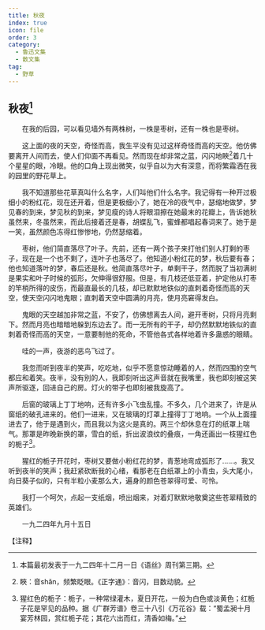 ```yaml
---
title: 秋夜
index: true
icon: file
order: 3
category:
  - 鲁迅文集
  - 散文集
tag:  
  - 野草
---
```


## 秋夜[^①]

　　在我的后园，可以看见墙外有两株树，一株是枣树，还有一株也是枣树。

　　这上面的夜的天空，奇怪而高，我生平没有见过这样奇怪而高的天空。他仿佛要离开人间而去，使人们仰面不再看见。然而现在却非常之蓝，闪闪地䀹[^②]着几十个星星的眼，冷眼。他的口角上现出微笑，似乎自以为大有深意，而将繁霜洒在我的园里的野花草上。

　　我不知道那些花草真叫什么名字，人们叫他们什么名字。我记得有一种开过极细小的粉红花，现在还开着，但是更极细小了，她在冷的夜气中，瑟缩地做梦，梦见春的到来，梦见秋的到来，梦见瘦的诗人将眼泪擦在她最末的花瓣上，告诉她秋虽然来，冬虽然来，而此后接着还是春，胡蝶乱飞，蜜蜂都唱起春词来了。她于是一笑，虽然颜色冻得红惨惨地，仍然瑟缩着。

　　枣树，他们简直落尽了叶子。先前，还有一两个孩子来打他们别人打剩的枣子，现在是一个也不剩了，连叶子也落尽了。他知道小粉红花的梦，秋后要有春；他也知道落叶的梦，春后还是秋。他简直落尽叶子，单剩干子，然而脱了当初满树是果实和叶子时候的弧形，欠伸得很舒服。但是，有几枝还低亚着，护定他从打枣的竿梢所得的皮伤，而最直最长的几枝，却已默默地铁似的直刺着奇怪而高的天空，使天空闪闪地鬼眼；直刺着天空中圆满的月亮，使月亮窘得发白。

　　鬼眼的天空越加非常之蓝，不安了，仿佛想离去人间，避开枣树，只将月亮剩下。然而月亮也暗暗地躲到东边去了。而一无所有的干子，却仍然默默地铁似的直刺着奇怪而高的天空，一意要制他的死命，不管他各式各样地着许多蛊惑的眼睛。

　　哇的一声，夜游的恶鸟飞过了。

　　我忽而听到夜半的笑声，吃吃地，似乎不愿意惊动睡着的人，然而四围的空气都应和着笑。夜半，没有别的人，我即刻听出这声音就在我嘴里，我也即刻被这笑声所驱逐，回进自己的房。灯火的带子也即刻被我旋高了。

　　后窗的玻璃上丁丁地响，还有许多小飞虫乱撞。不多久，几个进来了，许是从窗纸的破孔进来的。他们一进来，又在玻璃的灯罩上撞得丁丁地响。一个从上面撞进去了，他于是遇到火，而且我以为这火是真的。两三个却休息在灯的纸罩上喘气。那罩是昨晚新换的罩，雪白的纸，折出波浪纹的叠痕，一角还画出一枝猩红色的栀子[^③]。

　　猩红的栀子开花时，枣树又要做小粉红花的梦，青葱地弯成弧形了……。我又听到夜半的笑声；我赶紧砍断我的心绪，看那老在白纸罩上的小青虫，头大尾小，向日葵子似的，只有半粒小麦那么大，遍身的颜色苍翠得可爱、可怜。

　　我打一个呵欠，点起一支纸烟，喷出烟来，对着灯默默地敬奠这些苍翠精致的英雄们。

　　一九二四年九月十五日

【注释】

[^①]: 本篇最初发表于一九二四年十二月一日《语丝》周刊第三期。

[^②]: 䀹：音shǎn，频繁眨眼。《正字通》：音闪，目数动貌。

[^③]: 猩红色的栀子：栀子，一种常绿灌木，夏日开花，一般为白色或淡黄色；红栀子花是罕见的品种。据《广群芳谱》卷三十八引《万花谷》载：“蜀孟昶十月宴芳林园，赏红栀子花；其花六出而红，清香如梅。”

